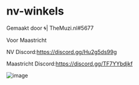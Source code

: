 # nv-winkels

Gemaakt door 🌀| TheMuzi.nl#5677

Voor Maastricht

NV Discord:https://discord.gg/Hu2g5ds99g

Maastricht Discord:https://discord.gg/TF7YYbdjkf


![image](https://user-images.githubusercontent.com/114067445/191479891-da5c90ca-bc0b-489a-ba30-f54c958159a8.png)

